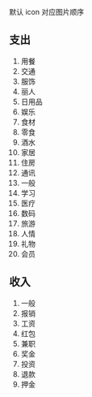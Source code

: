 默认 icon 对应图片顺序

## 支出

1. 用餐
2. 交通
3. 服饰
4. 丽人
5. 日用品
6. 娱乐
7. 食材
8. 零食
9. 酒水
10. 家居
11. 住房
12. 通讯
13. 一般
14. 学习
15. 医疗
16. 数码
17. 旅游
18. 人情
19. 礼物
20. 会员

## 收入

1. 一般
2. 报销
3. 工资
4. 红包
5. 兼职
6. 奖金
7. 投资
8. 退款
9. 押金
